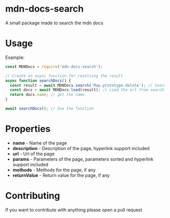 # mdn-docs-search
A small package made to search the mdn docs

# Usage

Example:
```js
const MDNDocs = require('mdn-docs-search');

// Create an async function for resolving the result
async function searchDocs() {
  const result = await MDNDocs.search('Map.prototype.delete'); // Search the docs
  const docs = await MDNDocs.load(result); // Load the url from searching the docs
  return docs.name; // get the name
}

await searchDocs(); // Use the function
```

# Properties

* **name** - Name of the page
* **description** - Description of the page, hyperlink support included
* **url** - Url of the page
* **params** - Parameters of the page, parameters sorted and hyperlink support included
* **methods** - Methods for the page, if any
* **returnValue** - Return value for the page, if any

# Contributing

If you want to contribute with anything please open a pull request
